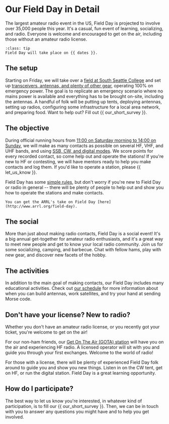 # Our Field Day in Detail

The largest amateur radio event in the US, Field Day is projected to involve over 35,000 people this year. It's a casual, fun event of learning, socializing, and radio. Everyone is welcome and encouraged to get on the air, including those without an amateur radio license.

```{admonition} This year...
:class: tip
Field Day will take place on {{ dates }}.
```

## The setup

Starting on Friday, we will take over a [field at South Seattle College](./location) and set up [transceivers, antennas, and plenty of other gear](./setup), operating 100% on emergency power. The goal is to replicate an emergency scenario where no mains power is available and everything has to be brought on-site, including the antennas. A handful of folk will be putting up tents, deploying antennas, setting up radios, configuring some infrastructure for a local area network, and preparing food. Want to help out? Fill out {{ our_short_survey }}.

## The objective

 During official running hours from [11:00 on Saturday morning to 14:00 on Sunday](../schedule_and_activities/schedule), we will make as many contacts as possible on several HF, VHF, and UHF bands, and using [SSB, CW, and digital modes](./setup). We score points for every recorded contact, so come help out and operate the stations! If you're new to HF or contesting, we will have mentors ready to help you make contacts and log them. If you'd like to operate a station, please {{ let_us_know }}.
 
 Field Day has some [simple rules](http://www.arrl.org/field-day-rules), but don't worry if you're new to Field Day or radio in general -- there will be plenty of people to help out and show you how to operate the stations and make contacts.

```{note}
You can get the ARRL's take on Field Day [here](http://www.arrl.org/field-day).
```

## The social

More than just about making radio contacts, Field Day is a social event! It's a big annual get-together for amateur radio enthusiasts, and it's a great way to meet new people and get to know your local radio community. Join us for some socializing, camping, and barbecue. Chat with fellow hams, play with new gear, and discover new facets of the hobby.

## The activities

In addition to the main goal of making contacts, our Field Day includes many educational activities. Check out [our schedule](../schedule_and_activities/schedule) for more information about when you can build antennas, work satellites, and try your hand at sending Morse code.

## Don't have your license? New to radio?

Whether you don't have an amateur radio license, or you recently got your ticket, you're welcome to get on the air!

For our non-ham friends, our [Get On The Air (GOTA) station](https://www.arrl.org/files/file/Field-Day/2024/1_85-2024%20FD%20GOTA%20Scoring%20FAQ.pdf) will have you on the air and experiencing HF radio. A licensed operator will sit with you and guide you through your first exchanges. Welcome to the world of radio!

For those with a license, there will be plenty of experienced Field Day folk around to guide you and show you new things. Listen in on the CW tent, get on HF, or run the digital station. Field Day is a great learning opportunity.

## How do I participate?

The best way to let us know you're interested, in whatever kind of participation, is to fill our {{ our_short_survey }}. Then, we can be in touch with you to answer any questions you might have and to help you get involved.